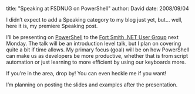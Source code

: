 
title: "Speaking at FSDNUG on PowerShell"
author: David
date: 2008/09/04

<p>I didn’t expect to add a Speaking category to my blog just yet, but… well, here it is, my premiere Speaking post.</p> <p>I’ll be presenting on <a href="http://www.microsoft.com/windowsserver2003/technologies/management/powershell/default.mspx">PowerShell</a> to the <a href="http://fsdnug.org/">Fort Smith .NET User Group</a> next Monday. The talk will be an introduction level talk, but I plan on covering quite a bit if time allows. My primary focus (goal) will be on how PowerShell can make us as developers be more productive, whether that is from script automation or just learning to more efficient by using our keyboards more.</p> <p>If you’re in the area, drop by! You can even heckle me if you want!</p> <p>I’m planning on posting the slides and examples after the presentation.</p>
